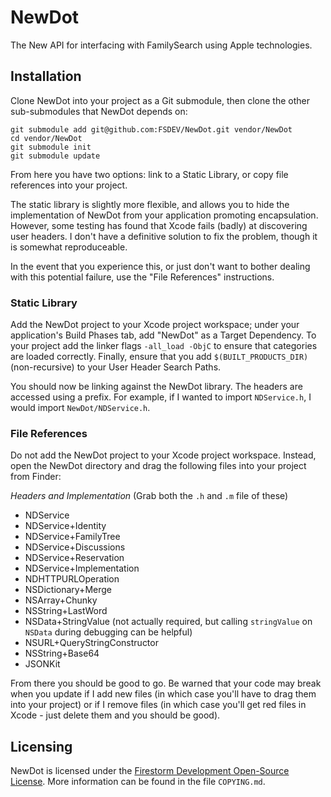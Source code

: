 # NewDot

The New API for interfacing with FamilySearch using Apple technologies.

## Installation

Clone NewDot into your project as a Git submodule, then clone the other sub-submodules that NewDot depends on:

	git submodule add git@github.com:FSDEV/NewDot.git vendor/NewDot
	cd vendor/NewDot
	git submodule init
	git submodule update
	
From here you have two options: link to a Static Library, or copy file references into your project.

The static library is slightly more flexible, and allows you to hide the implementation of NewDot from your application promoting encapsulation. However, some testing has found that Xcode fails (badly) at discovering user headers. I don't have a definitive solution to fix the problem, though it is somewhat reproduceable.

In the event that you experience this, or just don't want to bother dealing with this potential failure, use the "File References" instructions.
	
### Static Library

Add the NewDot project to your Xcode project workspace; under your application's Build Phases tab, add "NewDot" as a Target Dependency. To your project add the linker flags `-all_load -ObjC` to ensure that categories are loaded correctly. Finally, ensure that you add `$(BUILT_PRODUCTS_DIR)` (non-recursive) to your User Header Search Paths.

You should now be linking against the NewDot library. The headers are accessed using a prefix. For example, if I wanted to import `NDService.h`, I would import `NewDot/NDService.h`.

### File References

Do not add the NewDot project to your Xcode project workspace. Instead, open the NewDot directory and drag the following files into your project from Finder:

*Headers and Implementation* (Grab both the `.h` and `.m` file of these)

* NDService
* NDService+Identity
* NDService+FamilyTree
* NDService+Discussions
* NDService+Reservation
* NDService+Implementation
* NDHTTPURLOperation
* NSDictionary+Merge
* NSArray+Chunky
* NSString+LastWord
* NSData+StringValue (not actually required, but calling `stringValue` on `NSData` during debugging can be helpful)
* NSURL+QueryStringConstructor
* NSString+Base64
* JSONKit

From there you should be good to go. Be warned that your code may break when you update if I add new files (in which case you'll have to drag them into your project) or if I remove files (in which case you'll get red files in Xcode - just delete them and you should be good).

## Licensing

NewDot is licensed under the [Firestorm Development Open-Source License](http://fsdev.net/fdosl/). More information can be found in the file `COPYING.md`.